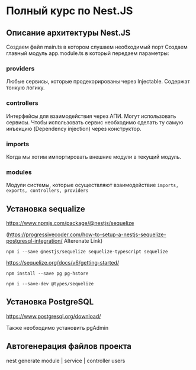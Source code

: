 # Полный курс по Nest.JS

## Описание архитектуры Nest.JS

Создаем файл main.ts в котором слушаем необходимый порт
Создаем главный модуль app.module.ts в который передаем параметры:
### providers
Любые сервисы, которые продекорированы через Injectable. Содержат тонкую логику.
### controllers
Интерфейсы для взаимодействия через АПИ. Могут использовать сервисы. Чтобы использовать сервис необходимо сделать ту самую инъекцию (Dependency injection) через конструктор.
### imports
Когда мы хотим импортировать внешние модули в текущий модуль.
### modules
Модули системы, которые осуществляют взаимодействие `imports, exports, controllers, providers`

## Установка sequalize

https://www.npmjs.com/package/@nestjs/sequelize 

(https://progressivecoder.com/how-to-setup-a-nestjs-sequelize-postgresql-integration/ Alterenate Link)

    npm i --save @nestjs/sequelize sequelize-typescript sequelize

https://sequelize.org/docs/v6/getting-started/

    npm install --save pg pg-hstore

    npm i --save-dev @types/sequelize

## Установка PostgreSQL

https://www.postgresql.org/download/

Также необходимо установить pgAdmin

## Автогенерация файлов проекта

nest generate module | service | controller users